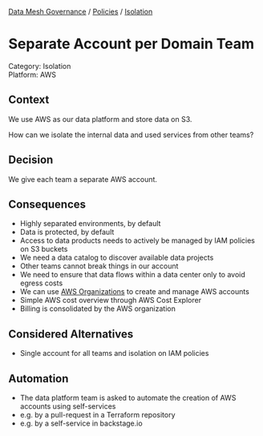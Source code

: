 [Data Mesh Governance](https://www.datamesh-governance.com/) / [Policies](https://www.datamesh-governance.com/#policies) / [Isolation](https://www.datamesh-governance.com/#isolation)

# Separate Account per Domain Team

Category: Isolation  
Platform: AWS  

## Context

We use AWS as our data platform and store data on S3.

How can we isolate the internal data and used services from other teams?

## Decision

We give each team a separate AWS account.


## Consequences

- Highly separated environments, by default
- Data is protected, by default
- Access to data products needs to actively be managed by IAM policies on S3 buckets
- We need a data catalog to discover available data projects
- Other teams cannot break things in our account
- We need to ensure that data flows within a data center only to avoid egress costs
- We can use [AWS Organizations](https://aws.amazon.com/organizations/) to create and manage AWS accounts
- Simple AWS cost overview through AWS Cost Explorer
- Billing is consolidated by the AWS organization

## Considered Alternatives

- Single account for all teams and isolation on IAM policies

## Automation

- The data platform team is asked to automate the creation of AWS accounts using self-services 
- e.g. by a pull-request in a Terraform repository
- e.g. by a self-service in backstage.io
